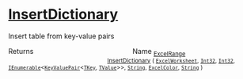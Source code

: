# [InsertDictionary](./ExcelHelper-100663994.md)

Insert table from key-value pairs

Returns<img width=200/>Name
<sub>[ExcelRange](./ExcelHelper-100663994.md)</sub><img width=200/><sub>[InsertDictionary](./ExcelHelper-100663994.md) ( [`ExcelWorksheet`](./ExcelHelper-100663994.md), [`Int32`](https://docs.microsoft.com/en-us/dotnet/api/System.Int32), [`Int32`](https://docs.microsoft.com/en-us/dotnet/api/System.Int32), [`IEnumerable`](./ExcelHelper-100663994.md)\<[`KeyValuePair`](./ExcelHelper-100663994.md)\<[`TKey`](./ExcelHelper-100663994.md), [`TValue`](./ExcelHelper-100663994.md)>>, [`String`](https://docs.microsoft.com/en-us/dotnet/api/System.String), [`ExcelColor`](./../Excel/ExcelColor.md), [`String`](https://docs.microsoft.com/en-us/dotnet/api/System.String) )</sub><br>


